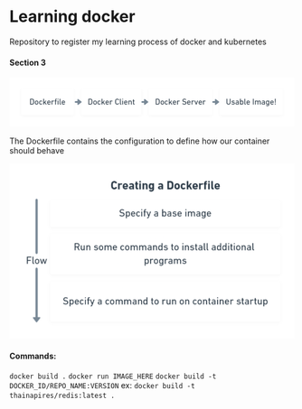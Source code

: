 # Learning docker
Repository to register my learning process of docker and kubernetes

#### Section 3

<img src="/images/dockerfile.png" alt="MarineGEO circle logo"/>

The Dockerfile contains the configuration to define how our container should behave

<img src="/images/creatingdockerfile.png" alt="MarineGEO circle logo"/>

#### Commands:

<code>docker build .</code>
<code>docker run IMAGE_HERE</code>
<code>docker build -t DOCKER_ID/REPO_NAME:VERSION</code> ex: <code>docker build -t thainapires/redis:latest .</code>

